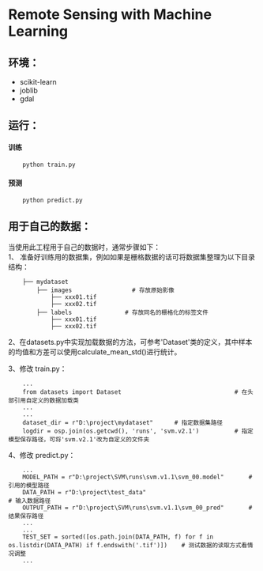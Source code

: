 # Remote Sensing with Machine Learning
  
## 环境：
- scikit-learn
- joblib
- gdal

## 运行：
#### 训练
```shell
    python train.py
```

#### 预测
```shell
    python predict.py
```

## 用于自己的数据：
当使用此工程用于自己的数据时，通常步骤如下：  
1、 准备好训练用的数据集，例如如果是栅格数据的话可将数据集整理为以下目录结构：
```shell
    ├── mydataset
        ├── images                 # 存放原始影像
            ├── xxx01.tif
            ├── xxx02.tif
        ├── labels               # 存放同名的栅格化的标签文件
            ├── xxx01.tif
            ├── xxx02.tif
```

2、在datasets.py中实现加载数据的方法，可参考'Dataset'类的定义，其中样本的均值和方差可以使用calculate_mean_std()进行统计。 
   
3、修改 train.py：
```shell
    ...
    from datasets import Dataset                                # 在头部引用自定义的数据加载类
    ...
    ...
    dataset_dir = r"D:\project\mydataset"      # 指定数据集路径
    logdir = osp.join(os.getcwd(), 'runs', 'svm.v2.1')          # 指定模型保存路径，可将'svm.v2.1'改为自定义的文件夹
```
  
4、修改 predict.py：
```shell
    ...
    MODEL_PATH = r"D:\project\SVM\runs\svm.v1.1\svm_00.model"       # 引用的模型路径
    DATA_PATH = r"D:\project\test_data"                                  # 输入数据路径
    OUTPUT_PATH = r"D:\project\SVM\runs\svm.v1.1\svm_00_pred"       # 结果保存路径
    ...
    ...
    TEST_SET = sorted([os.path.join(DATA_PATH, f) for f in os.listdir(DATA_PATH) if f.endswith('.tif')])    # 测试数据的读取方式看情况调整
    ...
```